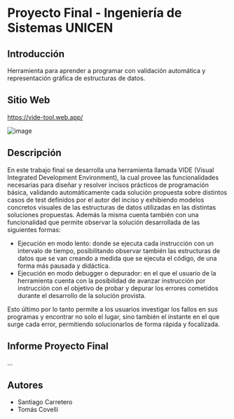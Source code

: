 # Proyecto Final - Ingeniería de Sistemas UNICEN

## Introducción
Herramienta para aprender a programar con validación automática y representación gráfica de estructuras de datos.

## Sitio Web
https://vide-tool.web.app/

![image](https://user-images.githubusercontent.com/20425026/197671456-5a880c41-5b5a-4056-9a35-6633b4d5459b.png)

## Descripción
En este trabajo final se desarrolla una herramienta llamada VIDE (Visual Integrated Development Environment), la cual provee las funcionalidades necesarias para diseñar y resolver incisos prácticos de programación básica, validando automáticamente cada solución propuesta sobre distintos casos de test definidos por el autor del inciso y exhibiendo modelos concretos visuales de las estructuras de datos utilizadas en las distintas soluciones propuestas. Además la misma cuenta también con una funcionalidad que permite observar la solución desarrollada de las siguientes formas:
 - Ejecución en modo lento: donde se ejecuta cada instrucción con un intervalo de tiempo, posibilitando observar también las estructuras de datos que se van creando a medida que se ejecuta el código, de una forma más pausada y didáctica.
 - Ejecución en modo debugger o depurador: en el que el usuario de la herramienta cuenta con la posibilidad de avanzar instrucción por instrucción con el objetivo de probar y depurar los errores cometidos durante el desarrollo de la solución provista.

Esto último por lo tanto permite a los usuarios investigar los fallos en sus programas y encontrar no solo el lugar, sino también el instante en el que surge cada error, permitiendo solucionarlos de forma rápida y focalizada.

## Informe Proyecto Final 
...

## Autores
- Santiago Carretero
- Tomás Covelli
